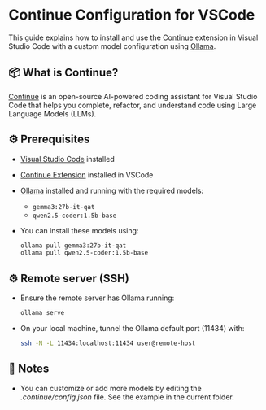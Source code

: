 # Continue Configuration for VSCode

This guide explains how to install and use the [Continue](https://continue.dev) extension in Visual Studio Code with a custom model configuration using [Ollama](https://ollama.com).

## 📦 What is Continue?

[Continue](https://continue.dev) is an open-source AI-powered coding assistant for Visual Studio Code that helps you complete, refactor, and understand code using Large Language Models (LLMs).


## ⚙️ Prerequisites

- [Visual Studio Code](https://code.visualstudio.com/) installed
- [Continue Extension](https://marketplace.visualstudio.com/items?itemName=Continue.continue) installed in VSCode
- [Ollama](https://ollama.com/) installed and running with the required models:
  - `gemma3:27b-it-qat`
  - `qwen2.5-coder:1.5b-base`

- You can install these models using:
    ```bash
    ollama pull gemma3:27b-it-qat
    ollama pull qwen2.5-coder:1.5b-base
    ```

## ⚙️ Remote server (SSH)

- Ensure the remote server has Ollama running:
    ```bash
    ollama serve
    ```
- On your local machine, tunnel the Ollama default port (11434) with:
    ```bash
    ssh -N -L 11434:localhost:11434 user@remote-host
    ```

## 🧠 Notes

- You can customize or add more models by editing the _.continue/config.json_ file. See the example in the current folder.